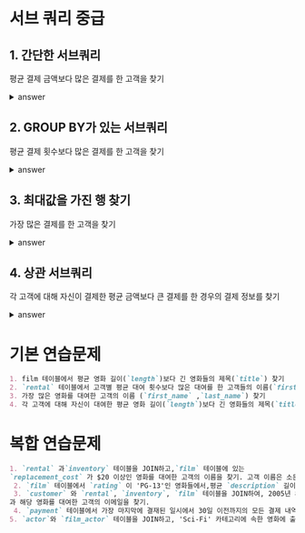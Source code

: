 # 서브 쿼리 중급
## 1. 간단한 서브쿼리 
평균 결제 금액보다 많은 결제를 한 고객을 찾기
<details>
<summary>answer</summary>

```sql
 SELECT first_name, last_name
 FROM customer
 WHERE customer_id IN (
 SELECT customer_id
 FROM payment
 WHERE amount > (SELECT AVG(amount) FROM payment)
 );
```
</details>

## 2. GROUP BY가 있는 서브쿼리
평균 결제 횟수보다 많은 결제를 한 고객을 찾기
<details>
<summary>answer</summary>

```sql
SELECT first_name, last_name
 FROM customer
 WHERE customer_id IN (
 SELECT customer_id
 FROM payment
 GROUP BY customer_id
 HAVING COUNT(*) > (
 SELECT AVG(payment_count) 
FROM (
 SELECT COUNT(*) AS payment_count
 FROM payment
 GROUP BY customer_id
 ) AS payment_counts
 )
 );
```
</details>

## 3. 최대값을 가진 행 찾기
가장 많은 결제를 한 고객을 찾기
<details>
<summary>answer</summary>

```sql
 SELECT first_name, last_name
 FROM customer
 WHERE customer_id = (
 SELECT customer_id
 FROM (
 SELECT customer_id, COUNT(*) AS payment_count
 FROM payment
 GROUP BY customer_id
 ) AS payment_counts
 ORDER BY payment_count DESC
 LIMIT 1
 );

 이 쿼리에서는 가장 안쪽 쿼리가 각 고객의 결제 횟수를 계산하고, 중간 쿼리가 결제 횟수를 내림차순으로 정렬하여 가장 많은 
 결제를 한 고객의 
 customer_id 를 찾습니다. 그리고 가장 바깥 쿼리가 해당 고객의 이름을 가져옵니다.
```
</details>

## 4. 상관 서브쿼리
각 고객에 대해 자신이 결제한 평균 금액보다 큰 결제를 한 경우의 결제 정보를 찾기
<details>
<summary>answer</summary>

```sql
 SELECT P.customer_id, P.amount, P.payment_date
 FROM payment P
 WHERE P.amount > (
 SELECT AVG(amount)
 FROM payment
 WHERE customer_id = P.customer_id
 );

이 쿼리에서는 각 결제에 대해 해당 결제를 한 고객의 평균 결제 금액을 계산하고, 그 평균보다 큰 결제를 찾습니다. 이런 종류
의 서브쿼리를 상관 서브쿼리(Correlated Subquery)라고 합니다. 왜냐하면 서브쿼리가 외부 쿼리의 변수를 참조하기 때문
입니다.

payment P 한줄씩 평가할때 WHERE 문 조건(서브쿼리)에 맞는지 확인
```
</details>

# 기본 연습문제
```md
1. film 테이블에서 평균 영화 길이(`length`)보다 긴 영화들의 제목(`title`) 찾기
2. `rental` 테이블에서 고객별 평균 대여 횟수보다 많은 대여를 한 고객들의 이름(`first_name` ,`last_name`) 찾기
3. 가장 많은 영화를 대여한 고객의 이름 (`first_name` ,`last_name`) 찾기
4. 각 고객에 대해 자신이 대여한 평균 영화 길이(`length`)보다 긴 영화들의 제목(`title`)을 찾기
```

# 복합 연습문제
```md
1. `rental` 과`inventory` 테이블을 JOIN하고,`film` 테이블에 있는 
`replacement_cost` 가 $20 이상인 영화를 대여한 고객의 이름을 찾기. 고객 이름은 소문자로 출력.
 2. `film` 테이블에서 `rating` 이 'PG-13'인 영화들에서,평균 `description` 길이보다 긴 영화의 제목을 찾기.
 3. `customer` 와 `rental`, `inventory`, `film` 테이블을 JOIN하여, 2005년 8월에 대여된 모든 'R' 등급 영화의 제목
과 해당 영화를 대여한 고객의 이메일을 찾기.
 4. `payment` 테이블에서 가장 마지막에 결재된 일시에서 30일 이전까지의 모든 결제 내역을 찾고, 해당 결재 내역에 대해서, 각 고객별 총 결제 금액과 평균 결제 금액을 소수점 둘째 자리에서 반올림하여 출력
5. `actor`와 `film_actor` 테이블을 JOIN하고, 'Sci-Fi' 카테고리에 속한 영화에 출연한 배우의 이름을 찾기. 배우의 이름은 성과 이름을 연결하여 대문자로 출력.
```